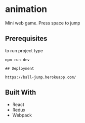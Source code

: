 # animation

Mini web game. Press space to jump

## Prerequisites

to run project type

```
npm run dev

## Deployment

https://ball-jump.herokuapp.com/
```

## Built With

* React
* Redux
* Webpack
